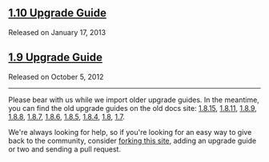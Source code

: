 <script>{
	"title": "jQuery UI Upgrade Guides"
}</script>

## [1.10 Upgrade Guide](/upgrade-guide/1.10/)
Released on January 17, 2013

## [1.9 Upgrade Guide](/upgrade-guide/1.9/)
Released on October 5, 2012

<hr class="dots">

Please bear with us while we import older upgrade guides. In the meantime,
you can find the old upgrade guides on the old docs site:
[1.8.15](http://docs.jquery.com/UI/Upgrade_Guide/1.8.15),
[1.8.11](http://docs.jquery.com/UI/Upgrade_Guide/1.8.11),
[1.8.9](http://docs.jquery.com/UI/Upgrade_Guide/1.8.9),
[1.8.8](http://docs.jquery.com/UI/Upgrade_Guide/1.8.8),
[1.8.7](http://docs.jquery.com/UI/Upgrade_Guide/1.8.7),
[1.8.6](http://docs.jquery.com/UI/Upgrade_Guide/1.8.6),
[1.8.5](http://docs.jquery.com/UI/Upgrade_Guide/1.8.5),
[1.8.4](http://docs.jquery.com/UI/Upgrade_Guide_184),
[1.8](http://docs.jquery.com/UI/Upgrade_Guide_18),
[1.7](http://docs.jquery.com/UI/Upgrade_Guide_17).

We're always looking for help, so if you're looking for an easy way to give
back to the community, consider [forking this site](https://github.com/jquery/jqueryui.com),
adding an upgrade guide or two and sending a pull request.
